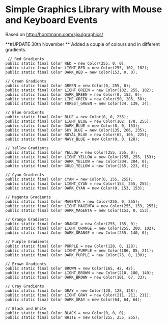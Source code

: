 # Simple Graphics Library with Mouse and Keyboard Events

Based on http://horstmann.com/sjsu/graphics/

**#UPDATE 30th November **
 Added a couple of colours and in different gradients.

     // Red Gradients
    public static final Color RED = new Color(255, 0, 0);
    public static final Color LIGHT_RED = new Color(255, 102, 102);
    public static final Color DARK_RED = new Color(153, 0, 0);

    // Green Gradients
    public static final Color GREEN = new Color(0, 255, 0);
    public static final Color LIGHT_GREEN = new Color(102, 255, 102);
    public static final Color DARK_GREEN = new Color(0, 153, 0);
    public static final Color LIME_GREEN = new Color(50, 205, 50);
    public static final Color FOREST_GREEN = new Color(34, 139, 34);

    // Blue Gradients
    public static final Color BLUE = new Color(0, 0, 255);
    public static final Color LIGHT_BLUE = new Color(102, 178, 255);
    public static final Color DARK_BLUE = new Color(0, 0, 153);
    public static final Color SKY_BLUE = new Color(135, 206, 235);
    public static final Color ROYAL_BLUE = new Color(65, 105, 225);
    public static final Color NAVY_BLUE = new Color(0, 0, 128);

    // Yellow Gradients
    public static final Color YELLOW = new Color(255, 255, 0);
    public static final Color LIGHT_YELLOW = new Color(255, 255, 153);
    public static final Color DARK_YELLOW = new Color(204, 204, 0);
    public static final Color GOLD_YELLOW = new Color(255, 223, 0);

    // Cyan Gradients
    public static final Color CYAN = new Color(0, 255, 255);
    public static final Color LIGHT_CYAN = new Color(153, 255, 255);
    public static final Color DARK_CYAN = new Color(0, 153, 153);

    // Magenta Gradients
    public static final Color MAGENTA = new Color(255, 0, 255);
    public static final Color LIGHT_MAGENTA = new Color(255, 153, 255);
    public static final Color DARK_MAGENTA = new Color(153, 0, 153);

    // Orange Gradients
    public static final Color ORANGE = new Color(255, 165, 0);
    public static final Color LIGHT_ORANGE = new Color(255, 200, 102);
    public static final Color DARK_ORANGE = new Color(255, 140, 0);

    // Purple Gradients
    public static final Color PURPLE = new Color(128, 0, 128);
    public static final Color LIGHT_PURPLE = new Color(186, 85, 211);
    public static final Color DARK_PURPLE = new Color(75, 0, 130);

    // Brown Gradients
    public static final Color BROWN = new Color(165, 42, 42);
    public static final Color LIGHT_BROWN = new Color(210, 180, 140);
    public static final Color DARK_BROWN = new Color(101, 67, 33);

    // Gray Gradients
    public static final Color GRAY = new Color(128, 128, 128);
    public static final Color LIGHT_GRAY = new Color(211, 211, 211);
    public static final Color DARK_GRAY = new Color(64, 64, 64);

    // Black and White
    public static final Color BLACK = new Color(0, 0, 0);
    public static final Color WHITE = new Color(255, 255, 255);
